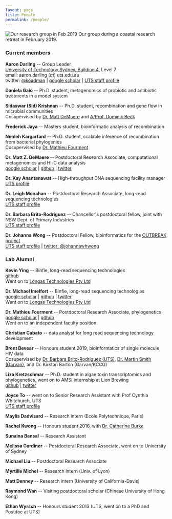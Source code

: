 ```yaml
---
layout: page
title: People
permalink: /people/
---
```


![Our research group in Feb 2019](../assets/group_photo_2019_scaled.jpg)
Our group during a coastal research retreat in February 2019.

### Current members

**Aaron Darling** -- Group Leader<br/>
[University of Technology Sydney, Building 4](http://goo.gl/maps/wyLKP), Level 7<br/>
email: aaron.darling (_at_) uts.edu.au<br/>
twitter: [@koadman](http://twitter.com/koadman) | [google scholar](http://scholar.google.com/citations?user=TE8_LDwAAAAJ&hl=en&oi=ao) | [UTS staff profile](http://www.uts.edu.au/staff/aaron.darling)

**Daniela Gaio** -- Ph.D. student, metagenomics of probiotic and antibiotic treatments in a model system<br/>

**Sidaswar (Sid) Krishnan** -- Ph.D. student, recombination and gene flow in microbial communities<br/>
Cosupervised by [Dr. Matt DeMaere](https://scholar.google.com.au/citations?user=hQTEUsIAAAAJ&hl=en&oi=ao) and [A/Prof. Dominik Beck](https://www.uts.edu.au/staff/dominik.beck)

**Frederick Jaya** -- Masters student, bioinformatic analysis of recombination<br/>

**Nehleh Kargarfard** -- Ph.D. student, scalable inference of recombination from bacterial phylogenies<br/>
Cosupervised by [Dr. Mathieu Fourment](https://www.uts.edu.au/staff/mathieu.fourment)

**Dr. Matt Z. DeMaere** -- Postdoctoral Research Associate, computational metagenomics and Hi-C data analysis<br/>
[google scholar](http://scholar.google.com.au/citations?user=hQTEUsIAAAAJ&hl=en&oi=ao) | [github](https://github.com/cerebis) | [twitter](https://twitter.com/cerebis1)

**Dr. Kay Anantanawat** -- High-throughput DNA sequencing facility manager<br/>
[UTS profile](https://www.uts.edu.au/staff/kay.anantanawat)

**Dr. Leigh Monahan** -- Postdoctoral Research Associate, long-read sequencing technologies<br/>
[UTS staff profile](http://www.uts.edu.au/staff/leigh.monahan)

**Dr. Barbara Brito-Rodriguez** -- Chancellor's postdoctoral fellow, joint with NSW Dept. of Primary Industries<br/>
[UTS staff profile](https://www.uts.edu.au/staff/barbara.britorodriguez)

**Dr. Johanna Wong** -- Postdoctoral Fellow, bioinformatics for the [OUTBREAK project](https://outbreakproject.com.au/)<br/>
[UTS staff profile](https://www.uts.edu.au/staff/johanna.wong) | [twitter: @johannawhwong](https://twitter.com/johannawhwong)



### Lab Alumni


**Kevin Ying** -- Binfie, long-read sequencing technologies<br/>
[github](https://github.com/kevyin)<br/>
Went on to [Longas Technologies Pty Ltd](https://longastech.com)

**Dr. Michael Imelfort** -- Binfie, long-read sequencing technologies<br/>
[google scholar](https://scholar.google.com.au/citations?user=Ya40TnAAAAAJ&hl=en&oi=ao) | [github](https://github.com/minillinim) | [twitter](https://twitter.com/minillinim)<br/>
Went on to [Longas Technologies Pty Ltd](https://longastech.com)

**Dr. Mathieu Fourment** -- Postdoctoral Research Associate, phylogenetics<br/>
[google scholar](https://scholar.google.com.au/citations?user=dUOgPoYAAAAJ&hl=en&oi=ao) | [github](https://github.com/4ment)<br/>
Went on to an independent faculty position

**Christian Cabato** -- data analyst for long read sequencing technology development<br/>

**Brent Bevear** -- Honours student 2019, bioinformatics of single molecule HIV data<br/>
Cosupervised by [Dr. Barbara Brito-Rodriguez (UTS)](https://www.uts.edu.au/staff/barbara.britorodriguez), [Dr. Martin Smith (Garvan)](https://www.garvan.org.au/people/marsmi), and Dr. Kirston Barton (Garvan/KCCG)

**Liza Kretzschmar** -- Ph.D. student in algae toxin transcriptomics and phylogenetics, went on to AMSI internship at Lion Brewing<br/>
[github](https://github.com/bubblegirl/) | [twitter](https://twitter.com/hydra_hamster)

**Joyce To** -- went on to Senior Research Assistant with Prof Cynthia Whitchurch, UTS<br/>
[UTS staff profile](http://www.uts.edu.au/staff/joyce.to)

**Maylis Dadvisard** -- Research intern (Ecole Polytechnique, Paris)<br/>

**Rachel Kwong** -- Honours student 2016, with [Dr. Catherine Burke](http://www.uts.edu.au/staff/catherine.burke)<br/>

**Sunaina Bansal** -- Research Assistant

**Melissa Gardiner** -- Postdoctoral Research Associate, went on to University of Sydney

**Michael Liu** -- Postdoctoral Research Associate

**Myrtille Michel** -- Research intern (Univ. of Lyon)

**Matt Denney** -- Research intern (University of California-Davis)

**Raymond Wan** -- Visiting postdoctoral scholar (Chinese University of Hong Kong)

**Ethan Wyrsch** -- Honours student 2013 (UTS, went on to a PhD and Postdoc at UTS)
